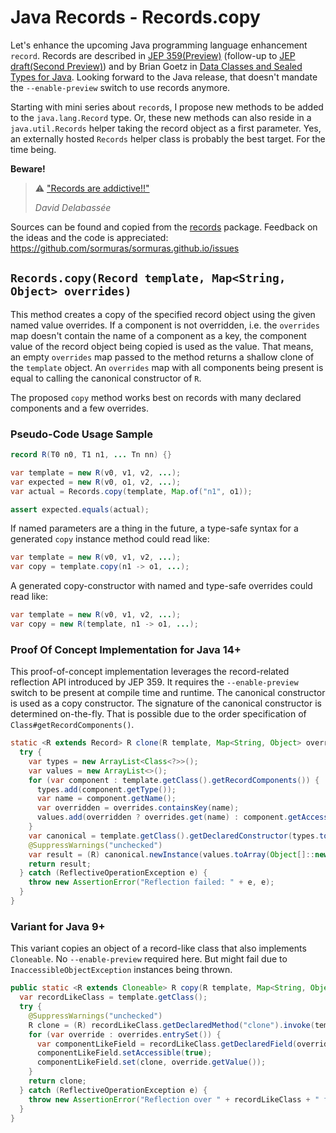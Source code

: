 # Java Records - Records.copy

Let's enhance the upcoming Java programming language enhancement `record`.
Records are described in [JEP 359(Preview)](https://openjdk.java.net/jeps/359) (follow-up to [JEP draft(Second Preview)](https://openjdk.java.net/jeps/8242303)) and by Brian Goetz in [Data Classes and Sealed Types for Java](https://cr.openjdk.java.net/~briangoetz/amber/datum.html).
Looking forward to the Java release, that doesn't mandate the `--enable-preview` switch to use records anymore.

Starting with mini series about `record`s, I propose new methods to be added to the `java.lang.Record` type.
Or, these new methods can also reside in a `java.util.Records` helper taking the record object as a first parameter.
Yes, an externally hosted `Records` helper class is probably the best target.
For the time being.

**Beware!**

> ⚠ ["Records are addictive!!"](https://twitter.com/delabassee/status/1255497443568955397)
>
> _David Delabassée_

Sources can be found and copied from the [records](../demo/test/records) package.
Feedback on the ideas and the code is appreciated: https://github.com/sormuras/sormuras.github.io/issues

## `Records.copy(Record template, Map<String, Object> overrides)`

This method creates a copy of the specified record object using the given named value overrides.
If a component is not overridden, i.e. the `overrides` map doesn't contain the name of a component as a key, the component value of the record object being copied is used as the value.
That means, an empty `overrides` map passed to the method returns a shallow clone of the `template` object.
An `overrides` map with all components being present is equal to calling the canonical constructor of `R`.

The proposed `copy` method works best on records with many declared components and a few overrides.

### Pseudo-Code Usage Sample
```java
record R(T0 n0, T1 n1, ... Tn nn) {}

var template = new R(v0, v1, v2, ...);
var expected = new R(v0, o1, v2, ...);
var actual = Records.copy(template, Map.of("n1", o1));

assert expected.equals(actual);
```

If named parameters are a thing in the future, a type-safe syntax for a generated `copy` instance method could read like:

```java
var template = new R(v0, v1, v2, ...);
var copy = template.copy(n1 -> o1, ...);
```

A generated copy-constructor with named and type-safe overrides could read like:

```java
var template = new R(v0, v1, v2, ...);
var copy = new R(template, n1 -> o1, ...);
```

### Proof Of Concept Implementation for Java 14+

This proof-of-concept implementation leverages the record-related reflection API introduced by JEP 359.
It requires the `--enable-preview` switch to be present at compile time and runtime.
The canonical constructor is used as a copy constructor.
The signature of the canonical constructor is determined on-the-fly.
That is possible due to the order specification of `Class#getRecordComponents()`.

```java
static <R extends Record> R clone(R template, Map<String, Object> overrides) {
  try {
    var types = new ArrayList<Class<?>>();
    var values = new ArrayList<>();
    for (var component : template.getClass().getRecordComponents()) {
      types.add(component.getType());
      var name = component.getName();
      var overridden = overrides.containsKey(name);
      values.add(overridden ? overrides.get(name) : component.getAccessor().invoke(template));
    }
    var canonical = template.getClass().getDeclaredConstructor(types.toArray(Class[]::new));
    @SuppressWarnings("unchecked")
    var result = (R) canonical.newInstance(values.toArray(Object[]::new));
    return result;
  } catch (ReflectiveOperationException e) {
    throw new AssertionError("Reflection failed: " + e, e);
  }
}
```

### Variant for Java 9+

This variant copies an object of a record-like class that also implements `Cloneable`.
No `--enable-preview` required here.
But might fail due to `InaccessibleObjectException` instances being thrown.

```java
public static <R extends Cloneable> R copy(R template, Map<String, Object> overrides) {
  var recordLikeClass = template.getClass();
  try {
    @SuppressWarnings("unchecked")
    R clone = (R) recordLikeClass.getDeclaredMethod("clone").invoke(template);
    for (var override : overrides.entrySet()) {
      var componentLikeField = recordLikeClass.getDeclaredField(override.getKey());
      componentLikeField.setAccessible(true);
      componentLikeField.set(clone, override.getValue());
    }
    return clone;
  } catch (ReflectiveOperationException e) {
    throw new AssertionError("Reflection over " + recordLikeClass + " failed: " + e, e);
  }
}
```
